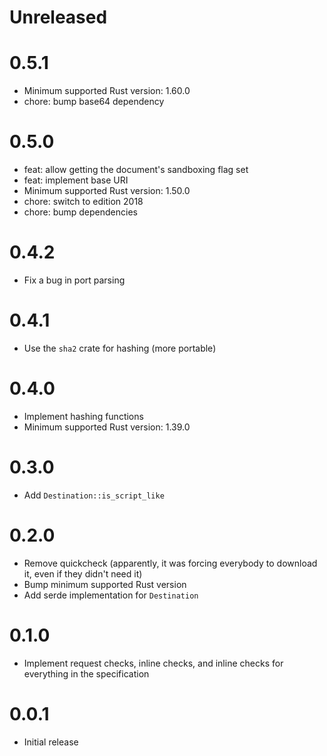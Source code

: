 # Unreleased

# 0.5.1

* Minimum supported Rust version: 1.60.0
* chore: bump base64 dependency

# 0.5.0

* feat: allow getting the document's sandboxing flag set
* feat: implement base URI
* Minimum supported Rust version: 1.50.0
* chore: switch to edition 2018
* chore: bump dependencies

# 0.4.2

* Fix a bug in port parsing

# 0.4.1

* Use the `sha2` crate for hashing (more portable)

# 0.4.0

* Implement hashing functions
* Minimum supported Rust version: 1.39.0

# 0.3.0

* Add `Destination::is_script_like`

# 0.2.0

* Remove quickcheck (apparently, it was forcing everybody to download it, even if they didn't need it)
* Bump minimum supported Rust version
* Add serde implementation for `Destination`

# 0.1.0

* Implement request checks, inline checks, and inline checks for everything in the specification

# 0.0.1

* Initial release
